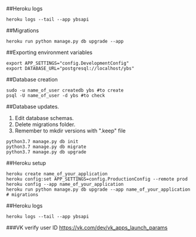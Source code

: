 ##Heroku logs
```
heroku logs --tail --app ybsapi
```
##Migrations
```
heroku run python manage.py db upgrade --app
```
##Exporting environment variables
```
export APP_SETTINGS="config.DevelopmentConfig"
export DATABASE_URL="postgresql://localhost/ybs"
```
##Database creation
```
sudo -u name_of_user createdb ybs #to create
psql -U name_of_user -d ybs #to check
```
##Database updates.
1. Edit database schemas.
2. Delete migrations folder.
3. Remember to mkdir versions with ".keep" file
```
python3.7 manage.py db init
python3.7 manage.py db migrate
python3.7 manage.py db upgrade
```
##Heroku setup
```
heroku create name_of_your_application
heroku config:set APP_SETTINGS=config.ProductionConfig --remote prod
heroku config --app name_of_your_application
heroku run python manage.py db upgrade --app name_of_your_application # migrations
```
##Heroku logs
```
heroku logs --tail --app ybsapi
```

###VK verify user ID
https://vk.com/dev/vk_apps_launch_params


